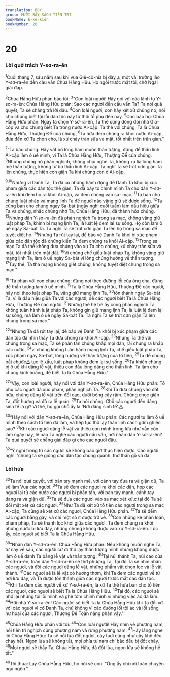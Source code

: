```yaml
---
translation: BDY
group: MƯỜI BẢY SÁCH TIÊN TRI
bookName: Ê-xê-kiên 
bookNumber: 26
---
```


<div class="title"><h1>20</h1><h3>Lời quở trách Y-sơ-ra-ên</h3></div>
<p><sup>1</sup>Cuối tháng 7, sáu năm sau khi vua Giê-cô-nia bị đày,<a href="#" data-toggle="tooltip" data-placement="bottom" title="Nt ngày 10 tháng 5 năm thứ bảy">⚓</a> một vài trưởng lão Y-sơ-ra-ên đến cầu vấn Chúa Hằng Hữu. Họ ngồi trước mặt tôi, chờ Ngài giải đáp.</p><p><sup>2</sup>Chúa Hằng Hữu phán bảo tôi: <sup>3</sup>“Con loài người! Hãy nói với các lãnh tụ Y-sơ-ra-ên: Chúa Hằng Hữu phán: Sao các ngươi đến cầu vấn Ta? Ta nói quả quyết, Ta sẽ chẳng trả lời đâu. <sup>4</sup>Con loài người, con hãy xét xử chúng nó, nói cho chúng biết tội lỗi dân tộc này từ thời tổ phụ đến nay. <sup>5</sup>Con bảo họ: Chúa Hằng Hữu phán: Ngày ta chọn Y-sơ-ra-ên, Ta thề cùng dòng dõi nhà Gia-cốp và cho chúng biết Ta trong nước Ai-cập. Ta thề với chúng, Ta là Chúa Hằng Hữu, Thượng Đế của chúng, <sup>6</sup>Ta hứa đem chúng ra khỏi nước Ai-cập, đưa đến xứ Ta chọn cho, là xứ chảy tràn sữa và mật, tốt nhất trên trân gian.&#34;</p><p><sup>7</sup>“Ta bảo chúng: Hãy vất bỏ lòng ham muốn thần tượng, đừng để thần linh Ai-cập làm ô uế mình, vì Ta là Chúa Hằng Hữu, Thượng Đế của chúng. <sup>8</sup>Nhưng chúng nó phản nghịch, không chịu nghe Ta, không xa lìa lòng ham mê thần tượng, không từ bỏ thần linh Ai-cập. Ta nghĩ Ta sẽ trút cơn giận Ta lên chúng, thực hiện cơn giận Ta khi chúng còn ở Ai-cập.</p><p><sup>9,10</sup>Nhưng vì Danh Ta, Ta đã có những hành động để Danh Ta khỏi bị xúc phạm giữa các dân tộc thế gian; Ta đã bày tỏ chính mình Ta cho dân Y-sơ-ra-ên khi đem họ ra khỏi Ai-cập, và đem chúng vào sa- mạc. <sup>11</sup>Ta ban cho chúng luật pháp và mạng lịnh Ta để người nào vâng giữ sẽ được sống. <sup>12</sup>Ta cũng ban cho chúng ngày Sa-bát (ngày nghỉ cuối tuần) làm dấu hiệu giữa Ta và chúng, nhắc chúng nhớ Ta, Chúa Hằng Hữu, đã thánh hóa chúng. <sup>13</sup>Nhưng dân Y-sơ-ra-ên đã phản nghịch Ta trong sa mạc, không vâng giữ luật pháp Ta, khinh bỉ mạng lịnh Ta, là luật lệ đem lại sự sống. Họ còn làm ô uế ngày Sa-bát Ta. Ta nghĩ Ta sẽ trút cơn giận Ta lên họ trong sa mạc để tuyệt diệt họ. <sup>14</sup>Nhưng Ta rút tay lại, để bảo vệ Danh Ta khỏi bị xúc phạm giữa các dân tộc đã chứng kiến Ta đem chúng ra khỏi Ai-cập. <sup>15</sup>Trong sa mạc Ta đã thề không đưa chúng vào xứ Ta cho chúng, xứ chảy tràn sữa và mật, tốt nhất trên mặt đất. <sup>16</sup>Vì chúng chế giễu luật pháp Ta, không vâng giữ mạng lịnh Ta, làm ô uế ngày Sa-bát vì lòng chúng hướng về thần tượng. <sup>17</sup>Tuy thế, Ta tha mạng không giết chúng, không tuyệt diệt chúng trong sa mạc.&#34;</p><p><sup>18</sup>“Ta phán với con cháu chúng: đừng noi theo đường lối của ông cha, đừng để thần tượng làm ô uế mình. <sup>19</sup>Ta là Chúa Hằng Hữu, Thượng Đế các ngươi, hãy noi theo luật pháp Ta, vâng giữ mạng lịnh Ta, <sup>20</sup>tôn thánh ngày Sa-bát Ta, vì là dấu hiệu giữa Ta với các ngươi, để các ngươi biết Ta là Chúa Hằng Hữu, Thượng Đế các ngươi. <sup>21</sup>Nhưng thế hệ trẻ ấy cũng phản nghịch Ta, không tuân hành luật pháp Ta, không gìn giữ mạng lịnh Ta, là luật lệ đem lại sự sống, mà làm ô uế ngày Sa-bát Ta. Ta nghĩ Ta sẽ trút cơn giận Ta lên chúng trong sa mạc.&#34;</p><p><sup>22</sup>“Nhưng Ta đã rút tay lại, để bảo vệ Danh Ta khỏi bị xúc phạm giữa các dân tộc đã nhìn thấy Ta đưa chúng ra khỏi Ai-cập. <sup>23</sup>Nhưng Ta thề với chúng trong sa mạc, Ta sẽ phân tán chúng khắp mọi dân, rải chúng ra khắp các nước, <sup>24</sup>vì chúng không tuân hành mạng lịnh Ta, chế giễu luật pháp Ta, xúc phạm ngày Sa-bát, lòng hướng về thần tượng của tổ tiên, <sup>25</sup>Ta để chúng bắt chước<a href="#" data-toggle="tooltip" data-placement="bottom" title="Nt Ta phó (buông) họ cho…">⚓</a> tục lệ xấu, luật pháp không đem lại sự sống. <sup>26</sup>Ta khiến chúng bị ô uế khi dâng lễ vật, thiêu con đầu lòng dâng cho thần linh. Ta làm cho chúng kinh hoàng, để biết Ta là Chúa Hằng Hữu.&#34;</p><p><sup>27</sup>“Vậy, con loài người, hãy nói với dân Y-sơ-ra-ên, Chúa Hằng Hữu phán: Tổ phụ các ngươi đã xúc phạm, phản nghịch Ta. <sup>28</sup>Khi Ta đưa chúng vào đất hứa, chúng dâng lễ vật trên đồi cao, dưới bóng cây rậm. Chúng chọc giận Ta, đốt hương và đổ ra lễ quán. <sup>29</sup>Ta hỏi chúng: Chỗ các ngươi đến dâng sinh tế là gì? Vì thế, họ gọi chỗ ấy là &#39;Nơi dâng sinh tể&#39;.<a href="#" data-toggle="tooltip" data-placement="bottom" title="Nt Bamah">⚓</a></p><p><sup>30</sup>“Hãy nói với dân Y-sơ-ra-ên, Chúa Hằng Hữu phán: Các ngươi tự làm ô uế mình theo cách tổ tiên đã làm, và tiếp tục thờ lạy thần linh cách gớm ghiếc sao? <sup>31</sup>Khi các ngươi dâng lễ vật và thiêu con mình trong lửa như vẫn còn làm ngày nay, lẽ nào Ta nghe các ngươi cầu vấn, hỡi nhân dân Y-sơ-ra-ên? Ta quả quyết sẽ chẳng giải đáp gì cho các ngươi đâu.</p><p><sup>32</sup>“Ý nghĩ trong trí các ngươi sẽ không bao giờ thực hiện được. Các ngươi nghĩ: &#39;chúng ta sẽ giống các dân tộc chung quanh, thờ thần gỗ và đá.&#39;</p><div class="title"><h3>Lời hứa</h3></div>
<p><sup>33</sup>Ta nói quả quyết, với bàn tay mạnh mẽ, với cánh tay đưa ra và giận dữ, Ta sẽ làm Vua các ngươi. <sup>34</sup>Ta sẽ đem các ngươi ra khỏi các dân, họp các ngươi lại từ các nước các ngươi bị phân tán, với bàn tay mạnh, cánh tay dang ra và giận dữ. <sup>35</sup>Ta sẽ đưa các ngươi vào sa mạc xét xử,c tại đó Ta sẽ đối mặt xét xử các ngươi. <sup>36</sup>Như Ta đã xét xử tổ tiên các ngươi trong sa mạc Ai-cập, Ta cũng sẽ xét xử các ngươi, Chúa Hằng Hữu phán. <sup>37</sup>Ta sẽ đếm các ngươi bằng gậy, và chỉ một số ít được trở về. <sup>38</sup>Còn những kẻ phản loạn, phạm pháp, Ta sẽ thanh lọc khỏi giữa các ngươi. Ta đem chúng ra khỏi những nước bị lưu đày, nhưng chúng không được vào xứ Y-sơ-ra-ên. Lúc ấy, các ngươi sẽ biết Ta là Chúa Hằng Hữu.</p><p><sup>39</sup>“Nhân dân Y-sơ-ra-ên! Chúa Hằng Hữu phán: Nếu không muốn nghe Ta, từ nay về sau, các ngươi cứ đi thờ lạy thần tượng mình nhưng không được làm ô uế danh Ta bằng lễ vật và thần tượng. <sup>40</sup>Tại núi thánh Ta, núi cao cùa Y-sơ-ra-ên, toàn dân Y-sơ-ra-ên sẽ thờ phượng Ta. Tại đó Ta sẽ nhìn nhận các ngươi, và đòi các ngươi dâng lễ vật, những phẩm vật chọn lọc và lễ vật thánh. <sup>41</sup>Các ngươi sẽ là lễ vật có hương thơm, khi Ta đem các ngươi về từ nơi lưu đày, và Ta được tôn thánh giữa các ngươi trước mắt các dân tộc. <sup>42</sup>Khi Ta đem các ngươi về xứ Y-sơ-ra-ên, là xứ Ta thề hứa ban cho tổ tiên các ngươi, các ngươi sẽ biết Ta là Chúa Hằng Hữu. <sup>43</sup>Tại đó, các ngươi sẽ nhớ lại những tội lỗi mình và ghê tởm chính mình vì những việc ác đã làm. <sup>44</sup>Hỡi nhà Y-sơ-ra-ên! Các ngươi sẽ biết Ta là Chúa Hằng Hữu khi Ta đối xử với các ngươi vì cớ Danh Ta, chứ không vì các đường lối tội ác và lối sống hư hoại cùa các ngươi, Thượng Đế Toàn năng phán vậy.&#34;</p><p><sup>45</sup>Chúa Hằng Hữu phán với tôi: <sup>46</sup>“Con loài người! Hãy nhìn về phương nam, nói tiên tri nghịch cùng phương nam và rừng phương nam. <sup>47</sup>Hãy lắng nghe lời Chúa Hằng Hữu: Ta sẽ nổi lửa đốt ngươi, cây tươi cũng như cây khô đều cháy hết. Ngọn lửa sẽ không tắt, mọi phía từ nam chí bắc đều bị đốt cháy. <sup>48</sup>Mọi người sẽ thấy Ta, Chúa Hằng Hữu, đã đốt lửa, ngọn lửa sẽ không hề tắt.&#34;</p><p><sup>49</sup>Tôi thưa: Lạy Chúa Hằng Hữu, họ nói về con: &#34;Ông ấy chỉ nói toàn chuyện ngụ ngôn.&#34;</p>